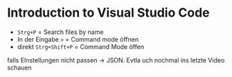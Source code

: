# Introduction to Visual Studio Code


-  `Strg+P` =  Search files by name
-  In der Eingabe `>` = Command mode öffnen
-  direkt `Strg+Shift+P` = Command Mode öffen


falls EInstellungen nicht passen -> JSON. Evtla uch nochmal ins letzte Video schauen

